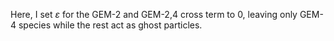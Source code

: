 Here, I set $\varepsilon$ for the GEM-2 and GEM-2,4 cross term to 0, leaving only GEM-4 species while the rest act as ghost particles.
